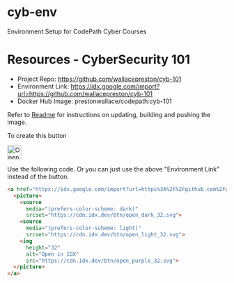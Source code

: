 # cyb-env
Environment Setup for CodePath Cyber Courses

# Resources - CyberSecurity 101
- Project Repo: https://github.com/wallacepreston/cyb-101
- Environment Link: https://idx.google.com/import?url=https://github.com/wallacepreston/cyb-101
- Docker Hub Image: prestonwallace/codepath:cyb-101

Refer to [Readme](../README.md) for instructions on updating, building and pushing the image.

To create this button

<a href="https://idx.google.com/import?url=https%3A%2F%2Fgithub.com%2Fwallacepreston%2Fcyb-101">
  <picture>
    <source
      media="(prefers-color-scheme: dark)"
      srcset="https://cdn.idx.dev/btn/open_dark_32.svg">
    <source
      media="(prefers-color-scheme: light)"
      srcset="https://cdn.idx.dev/btn/open_light_32.svg">
    <img
      height="32"
      alt="Open in IDX"
      src="https://cdn.idx.dev/btn/open_purple_32.svg">
  </picture>
</a>

Use the following code.  Or you can just use the above "Environment Link" instead of the button.

```html
<a href="https://idx.google.com/import?url=https%3A%2F%2Fgithub.com%2Fwallacepreston%2Fcyb-101">
  <picture>
    <source
      media="(prefers-color-scheme: dark)"
      srcset="https://cdn.idx.dev/btn/open_dark_32.svg">
    <source
      media="(prefers-color-scheme: light)"
      srcset="https://cdn.idx.dev/btn/open_light_32.svg">
    <img
      height="32"
      alt="Open in IDX"
      src="https://cdn.idx.dev/btn/open_purple_32.svg">
  </picture>
</a>
```

